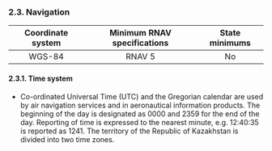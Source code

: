 ### 	2.3. Navigation

| Coordinate system | Minimum RNAV specifications | State minimums |
| :---------------: | :-------------------------: | :------------: |
|      WGS-84       |           RNAV 5            |       No       |


#### 2.3.1. Time system

- Co-ordinated Universal Time (UTC) and the Gregorian calendar are used by air navigation services and in aeronautical information products. The beginning of the day is designated as 0000 and 2359 for the end of the day. Reporting of time is expressed to the nearest minute, e.g. 12:40:35 is reported as 1241. The territory of the Republic of Kazakhstan is divided into two time zones.





